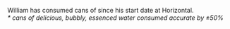 <div id="la-croix-cans">
</div>

<footer>
<p>William has consumed <span id="la-croix"></span> cans of <a href="./la-croix.html"><span class="la-croix-logo"></span></a> since his start date at Horizontal.<br/>
<em class="lighten-up"> * cans of delicious, bubbly, essenced water consumed accurate by ±50%</em></p>
</footer>

<script src="./la-croix.js"></script>